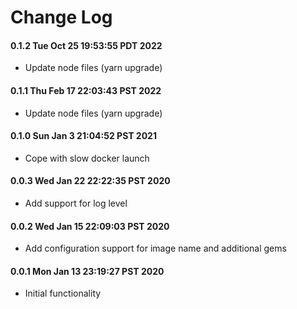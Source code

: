 # Change Log

#### 0.1.2 Tue Oct 25 19:53:55 PDT 2022

* Update node files (yarn upgrade)

#### 0.1.1 Thu Feb 17 22:03:43 PST 2022

* Update node files (yarn upgrade)

#### 0.1.0 Sun Jan  3 21:04:52 PST 2021

* Cope with slow docker launch

#### 0.0.3 Wed Jan 22 22:22:35 PST 2020

* Add support for log level

#### 0.0.2 Wed Jan 15 22:09:03 PST 2020

* Add configuration support for image name and additional gems

#### 0.0.1 Mon Jan 13 23:19:27 PST 2020

* Initial functionality
